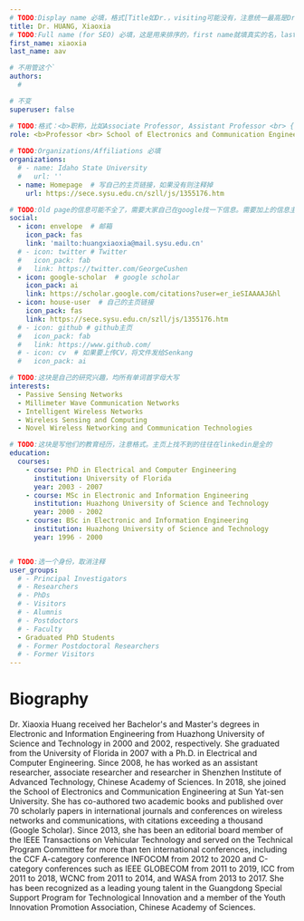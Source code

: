 ```yaml
---
# TODO:Display name 必填，格式[Title如Dr.，visiting可能没有，注意统一最高是Dr. 而不是Prof.] [全大写的Last name][, ][首字母大写的Last name]
title: Dr. HUANG, Xiaoxia
# TODO:Full name (for SEO) 必填，这是用来排序的，first name就填真实的名，last_name一定按照excel填写
first_name: xiaoxia   
last_name: aav

# 不用管这个`
authors:
  # 

# 不变
superuser: false

# TODO:格式：<b>职称，比如Associate Professor, Assistant Professor <br> {工作单位}, {工作国家:China、USA等}</b>
role: <b>Professor <br> School of Electronics and Communication Engineering, Sun Yat-sen University, China</b>
 
# TODO:Organizations/Affiliations 必填
organizations:
  # - name: Idaho State University 
  #   url: ''
  - name: Homepage  # 写自己的主页链接，如果没有则注释掉
    url: https://sece.sysu.edu.cn/szll/js/1355176.htm

# TODO:Old page的信息可能不全了，需要大家自己在google找一下信息。需要加上的信息主要包含email、google scholar、个人主页、linkedin
social:
  - icon: envelope  # 邮箱
    icon_pack: fas
    link: 'mailto:huangxiaoxia@mail.sysu.edu.cn'
  # - icon: twitter # Twitter
  #   icon_pack: fab  
  #   link: https://twitter.com/GeorgeCushen
  - icon: google-scholar  # google scholar
    icon_pack: ai
    link: https://scholar.google.com/citations?user=er_ieSIAAAAJ&hl
  - icon: house-user  # 自己的主页链接
    icon_pack: fas
    link: https://sece.sysu.edu.cn/szll/js/1355176.htm
  # - icon: github # github主页
  #   icon_pack: fab   
  #   link: https://www.github.com/
  # - icon: cv  # 如果要上传CV，将文件发给Senkang
  #   icon_pack: ai

# TODO:这块是自己的研究兴趣，均所有单词首字母大写
interests:
  - Passive Sensing Networks
  - Millimeter Wave Communication Networks
  - Intelligent Wireless Networks
  - Wireless Sensing and Computing
  - Novel Wireless Networking and Communication Technologies

# TODO:这块是写他们的教育经历，注意格式。主页上找不到的往往在linkedin是全的
education:
  courses:
    - course: PhD in Electrical and Computer Engineering
      institution: University of Florida
      year: 2003 - 2007
    - course: MSc in Electronic and Information Engineering
      institution: Huazhong University of Science and Technology
      year: 2000 - 2002
    - course: BSc in Electronic and Information Engineering
      institution: Huazhong University of Science and Technology
      year: 1996 - 2000


# TODO:选一个身份，取消注释
user_groups:
  # - Principal Investigators
  # - Researchers
  # - PhDs
  # - Visitors
  # - Alumnis
  # - Postdoctors
  # - Faculty
  - Graduated PhD Students
  # - Former Postdoctoral Researchers
  # - Former Visitors
---
```

<!-- TODO:写自己的Biography -->
# Biography
<!-- 这部分不要写他们的PhD招生信息，直接复制他们主页的个人简介。实在没有，在excel备注一下{个人资料缺失}再提交给我 -->
<!-- <p style="text-align:justify">  -->
Dr. Xiaoxia Huang received her Bachelor's and Master's degrees in Electronic and Information Engineering from Huazhong University of Science and Technology in 2000 and 2002, respectively. She graduated from the University of Florida in 2007 with a Ph.D. in Electrical and Computer Engineering. Since 2008, he has worked as an assistant researcher, associate researcher and researcher in Shenzhen Institute of Advanced Technology, Chinese Academy of Sciences. In 2018, she joined the School of Electronics and Communication Engineering at Sun Yat-sen University. She has co-authored two academic books and published over 70 scholarly papers in international journals and conferences on wireless networks and communications, with citations exceeding a thousand (Google Scholar). Since 2013, she has been an editorial board member of the IEEE Transactions on Vehicular Technology and served on the Technical Program Committee for more than ten international conferences, including the CCF A-category conference INFOCOM from 2012 to 2020 and C-category conferences such as IEEE GLOBECOM from 2011 to 2019, ICC from 2011 to 2018, WCNC from 2011 to 2014, and WASA from 2013 to 2017. She has been recognized as a leading young talent in the Guangdong Special Support Program for Technological Innovation and a member of the Youth Innovation Promotion Association, Chinese Academy of Sciences.